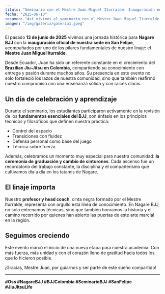 ```yaml
---
titulo: "Seminario con el Mestre Juan Miguel Iturralde: Inauguración en San Felipe"
fecha: "2025-06-13"
resumen: "Así vivimos el seminario con el Mestre Juan Miguel Iturralde durante la inauguración de nuestra nueva sede en San Felipe."
imagen: "/img/galeria/galeria1.jpeg"
---
```


El pasado **13 de junio de 2025** vivimos una jornada histórica para **Nagare BJJ** con la **inauguración oficial de nuestra sede en San Felipe**, acompañados por uno de los pilares fundamentales de nuestro linaje: el **Mestre Juan Miguel Iturralde**.

Desde Ecuador, Juan ha sido un referente constante en el crecimiento del **Brazilian Jiu-Jitsu en Colombia**, compartiendo su conocimiento con entrega y pasión durante muchos años. Su presencia en este evento no solo fortaleció los lazos de nuestra comunidad, sino que también reafirmó nuestro compromiso con una enseñanza sólida y con raíces claras.

## Un día de celebración y aprendizaje

Durante el seminario, los estudiantes participaron activamente en la revisión de los **fundamentos esenciales del BJJ**, con énfasis en los principios técnicos y filosóficos que definen nuestra práctica:

- Control del espacio
- Transiciones con fluidez
- Defensa personal como base del juego
- Técnica sobre fuerza

Además, celebramos un momento muy especial para nuestra comunidad: **la ceremonia de graduación y cambio de cinturones**. Cada ascenso fue un recordatorio del trabajo constante, la disciplina y el compañerismo que cultivamos día a día en los tatamis de Nagare.

## El linaje importa

Nuestro **profesor y head coach**, cinta negra formado por el Mestre Iturralde, representa con orgullo esta línea de conocimiento. En Nagare BJJ, no solo entrenamos técnicas, sino que también honramos la historia y el camino recorrido por quienes han abierto las puertas de este arte marcial en la región.

## Seguimos creciendo

Este evento marcó el inicio de una nueva etapa para nuestra academia. Con más fuerza, más unidad y con el corazón lleno de gratitud hacia todos los que lo hicieron posible.

¡Gracias, Mestre Juan, por guiarnos y ser parte de este sueño compartido!

---

**#Oss #NagareBJJ #BJJColombia #SeminarioBJJ #SanFelipe #JiuJitsuLife**
